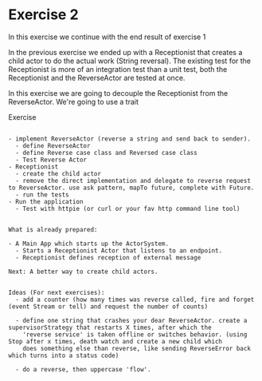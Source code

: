 Exercise 2
==========

In this exercise we continue with the end result of exercise 1

In the previous exercise we ended up with a Receptionist that creates a child actor to do the actual work (String reversal). The existing test for the Receptionist is more of an integration test than a unit test, both the Receptionist and the ReverseActor are tested at once.

In this exercise we are going to decouple the Receptionist from the ReverseActor. We're going to use a trait


Exercise
~~~~~~~~

- implement ReverseActor (reverse a string and send back to sender).
  - define ReverseActor
  - define Reverse case class and Reversed case class
  - Test Reverse Actor
- Receptionist
  - create the child actor
  - remove the direct implementation and delegate to reverse request to ReverseActor. use ask pattern, mapTo future, complete with Future.
  - run the tests
- Run the application
  - Test with httpie (or curl or your fav http command line tool)


What is already prepared:

- A Main App which starts up the ActorSystem.
  - Starts a Receptionist Actor that listens to an endpoint.
  - Receptionist defines reception of external message

Next: A better way to create child actors.


Ideas (For next exercises):
  - add a counter (how many times was reverse called, fire and forget (event Stream or tell) and request the number of counts)

  - define one string that crashes your dear ReverseActor. create a supervisorStrategy that restarts X times, after which the
    'reverse service' is taken offline or switches behavior. (using Stop after x times, death watch and create a new child which
    does something else than reverse, like sending ReverseError back which turns into a status code)

  - do a reverse, then uppercase 'flow'.
